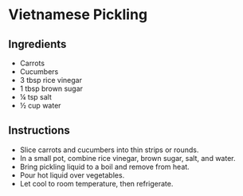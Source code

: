# Vietnamese Pickling

## Ingredients

- Carrots
- Cucumbers
- 3 tbsp rice vinegar
- 1 tbsp brown sugar
- ¼ tsp salt
- ½ cup water

## Instructions

- Slice carrots and cucumbers into thin strips or rounds.
- In a small pot, combine rice vinegar, brown sugar, salt, and water.
- Bring pickling liquid to a boil and remove from heat.
- Pour hot liquid over vegetables.
- Let cool to room temperature, then refrigerate.
